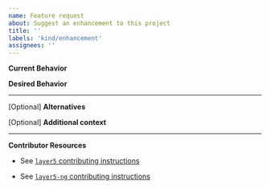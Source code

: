 ```yaml
---
name: Feature request
about: Suggest an enhancement to this project
title: ''
labels: 'kind/enhancement'
assignees: ''
---
```

**Current Behavior**
<!-- A brief description of what the problem is. (e.g. I need to be able to...) -->

**Desired Behavior**
<!-- A brief description of the enhancement. -->


---
[Optional] **Alternatives**
<!-- A brief description of any alternative solutions or features you've considered. -->

[Optional] **Additional context**
<!-- Add any other context or screenshots about the feature request here. -->


---
**Contributor Resources**
<!-- The `layer5` repo contains two websites. The current generation and the next-generation of the layer5.io site.

If the `layer5-ng` label is absent on this issue, then this issue pertains to the current generation of the layer5.io website, which uses Jekyll and GitHub Pages. Site content is found under the [`master` branch](https://github.com/layer5io/layer5/tree/master). -->
- See [`layer5` contributing instructions](https://github.com/layer5io/layer5/blob/master/CONTRIBUTING.md)
<!-- 
If the `layer5-ng` label is present on this issue, then this issue pertains to the next-generation of the layer5.io website, which uses Gatsby, Strapi, and GitHub Pages. Site content is found under the [`layer5-ng` branch](https://github.com/layer5io/layer5/tree/layer5-ng). -->
- See [`layer5-ng` contributing instructions](https://github.com/layer5io/layer5/blob/layer5-ng/CONTRIBUTING.md)

